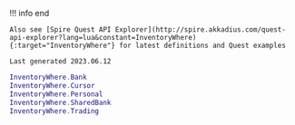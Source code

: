 !!! info end

    Also see [Spire Quest API Explorer](http://spire.akkadius.com/quest-api-explorer?lang=lua&constant=InventoryWhere){:target="InventoryWhere"} for latest definitions and Quest examples

    Last generated 2023.06.12

``` lua
InventoryWhere.Bank
InventoryWhere.Cursor
InventoryWhere.Personal
InventoryWhere.SharedBank
InventoryWhere.Trading

```
